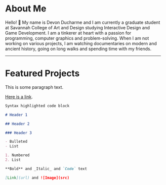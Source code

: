# About Me

Hello! 👋 My name is Devon Ducharme and I am currently a graduate student at Savannah College of Art and Design studying Interactive Design and Game Development. I am a tinkerer at heart with a passion for programming, computer graphics and problem-solving. When I am not working on various projects, I am watching documentaries on modern and ancient history, going on long walks and spending time with my friends.

---

# Featured Projects

This is some paragraph text.

[Here is a link](https://google.com).

```markdown
Syntax highlighted code block

# Header 1

## Header 2

### Header 3

- Bulleted
- List

1. Numbered
2. List

**Bold** and _Italic_ and `Code` text

[Link](url) and ![Image](src)
```

